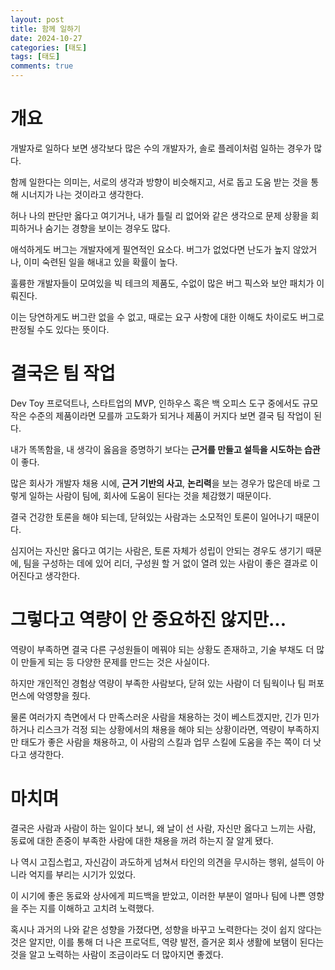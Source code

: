 ```yaml
---
layout: post
title: 함께 일하기
date: 2024-10-27
categories: [태도]
tags: [태도]
comments: true
---
```


# 개요

개발자로 일하다 보면 생각보다 많은 수의 개발자가, 솔로 플레이처럼 일하는 경우가 많다.

함께 일한다는 의미는, 서로의 생각과 방향이 비슷해지고, 서로 돕고 도움 받는 것을 통해 시너지가 나는 것이라고 생각한다.

허나 나의 판단만 옳다고 여기거나, 내가 틀릴 리 없어와 같은 생각으로 문제 상황을 회피하거나 숨기는 경향을 보이는 경우도 많다.

애석하게도 버그는 개발자에게 필연적인 요소다. 버그가 없었다면 난도가 높지 않았거나, 이미 숙련된 일을 해내고 있을 확률이 높다.

훌륭한 개발자들이 모여있을 빅 테크의 제품도, 수없이 많은 버그 픽스와 보안 패치가 이뤄진다.

이는 당연하게도 버그란 없을 수 없고, 때로는 요구 사항에 대한 이해도 차이로도 버그로 판정될 수도 있다는 뜻이다.

# 결국은 팀 작업

Dev Toy 프로덕트나, 스타트업의 MVP, 인하우스 혹은 백 오피스 도구 중에서도 규모 작은 수준의 제품이라면 모를까 고도화가 되거나 제품이 커지다 보면 결국 팀 작업이 된다.

내가 똑똑함을, 내 생각이 옳음을 증명하기 보다는 **근거를 만들고 설득을 시도하는 습관**이 좋다.

많은 회사가 개발자 채용 시에, **근거 기반의 사고**, **논리력**을 보는 경우가 많은데 바로 그렇게 일하는 사람이 팀에, 회사에 도움이 된다는 것을 체감했기 때문이다.

결국 건강한 토론을 해야 되는데, 닫혀있는 사람과는 소모적인 토론이 일어나기 때문이다.

심지어는 자신만 옳다고 여기는 사람은, 토론 자체가 성립이 안되는 경우도 생기기 때문에, 팀을 구성하는 데에 있어 리더, 구성원 할 거 없이 열려 있는 사람이 좋은 결과로 이어진다고 생각한다.

# 그렇다고 역량이 안 중요하진 않지만...

역량이 부족하면 결국 다른 구성원들이 메꿔야 되는 상황도 존재하고, 기술 부채도 더 많이 만들게 되는 등 다양한 문제를 만드는 것은 사실이다.

하지만 개인적인 경험상 역량이 부족한 사람보다, 닫혀 있는 사람이 더 팀웍이나 팀 퍼포먼스에 악영향을 줬다.

물론 여러가지 측면에서 다 만족스러운 사람을 채용하는 것이 베스트겠지만, 긴가 민가 하거나 리스크가 걱정 되는 상황에서의 채용을 해야 되는 상황이라면, 역량이 부족하지만 태도가 좋은 사람을 채용하고, 이 사람의 스킬과 업무 스킬에 도움을 주는 쪽이 더 낫다고 생각한다.

# 마치며

결국은 사람과 사람이 하는 일이다 보니, 왜 날이 선 사람, 자신만 옳다고 느끼는 사람, 동료에 대한 존중이 부족한 사람에 대한 채용을 꺼려 하는지 잘 알게 됐다.

나 역시 고집스럽고, 자신감이 과도하게 넘쳐서 타인의 의견을 무시하는 행위, 설득이 아니라 억지를 부리는 시기가 있었다.

이 시기에 좋은 동료와 상사에게 피드백을 받았고, 이러한 부분이 얼마나 팀에 나쁜 영향을 주는 지를 이해하고 고치려 노력했다.

혹시나 과거의 나와 같은 성향을 가졌다면, 성향을 바꾸고 노력한다는 것이 쉽지 않다는 것은 알지만, 이를 통해 더 나은 프로덕트, 역량 발전, 즐거운 회사 생활에 보탬이 된다는 것을 알고 노력하는 사람이 조금이라도 더 많아지면 좋겠다.